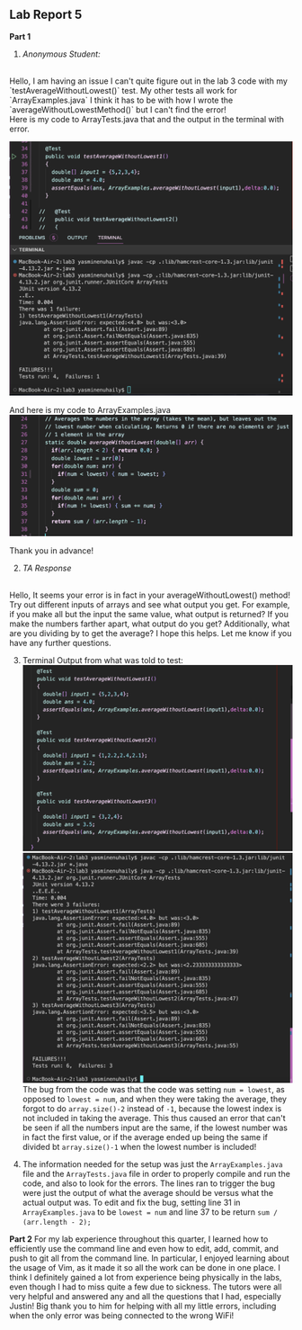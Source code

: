 ## Lab Report 5 <br>

**Part 1** <br>
1. *Anonymous Student:*
<br>
Hello, I am having an issue I can't quite figure out in the lab 3 code with my `testAverageWithoutLowest()` test. My other tests all work for `ArrayExamples.java` I think it has to be with how I wrote the `averageWithoutLowestMethod()` but I can't find the error!
<br>
Here is my code to ArrayTests.java that and the output in the terminal with error. <br>

![Image](errorArrayTests.png) <br>

And here is my code to ArrayExamples.java
![Image](arrayExamplesError.png) <br>

Thank you in advance! <br>

2. *TA Response*
<br>
Hello, It seems your error is in fact in your averageWithoutLowest() method! Try out different inputs of arrays and see what output you get. For example, if you make all but the input the same value, what output is returned? If you make the numbers farther apart, what output do you get? Additionally, what are you dividing by to get the average? I hope this helps. Let me know if you have any further questions.

3. Terminal Output from what was told to test: <br>
![Image](codeOutput.png) <br>
![Image](terminalOutput.png) <br>
The bug from the code was that the code was setting `num = lowest`, as opposed to `lowest = num`, and when they were taking the average, they forgot to do `array.size()-2` instead of `-1`, because the lowest index is not included in taking the average. This thus caused an error that can't be seen if all the numbers input are the same, if the lowest number was in fact the first value, or if the average ended up being the same if divided bt `array.size()-1` when the lowest number is included!

4. The information needed for the setup was just the `ArrayExamples.java` file and the `ArrayTests.java` file in order to properly compile and run the code, and also to look for the errors. The lines ran to trigger the bug were just the output of what the average should be versus what the actual output was. To edit and fix the bug, setting line 31 in `ArrayExamples.java` to be `lowest = num` and line 37 to be return `sum / (arr.length - 2);`

**Part 2**
For my lab experience throughout this quarter, I learned how to efficiently use the command line and even how to edit, add, commit, and push to git all from the command line. In particular, I enjoyed learning about the usage of Vim, as it made it so all the work can be done in one place. I think I definitely gained a lot from experience being physically in the labs, even though I had to miss quite a few due to sickness. The tutors were all very helpful and answered any and all the questions that I had, especially Justin! Big thank you to him for helping with all my little errors, including when the only error was being connected to the wrong WiFi!
